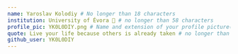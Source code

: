 ```yaml
---
name: Yaroslav Kolodiy # No longer than 18 characters
institution: University of Évora 🚩 # no longer than 58 characters
profile_pic: YK0L0DIY.png # Name and extension of your profile picture(ex. mona.png)
quote: Live your life because others is already taken # no longer than 100 characters
github_user: YK0L0DIY
---
```

